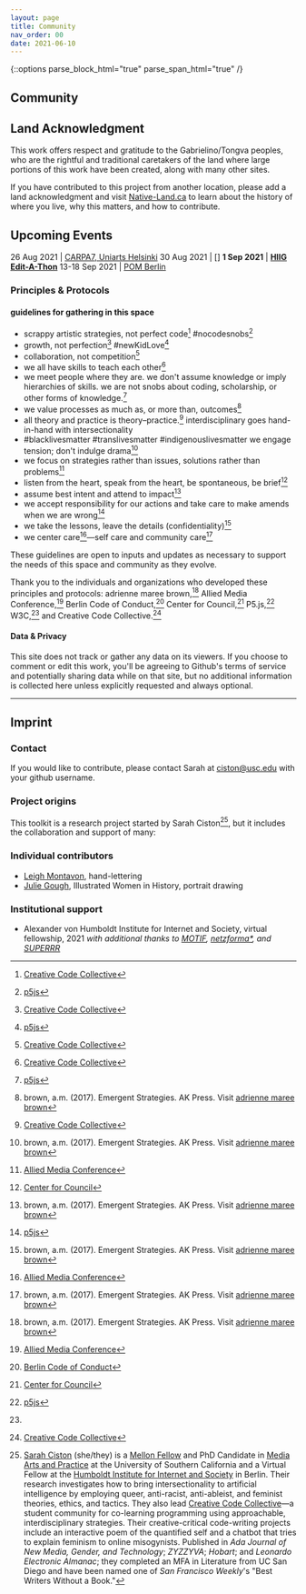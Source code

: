 ```yaml
---
layout: page
title: Community
nav_order: 00
date: 2021-06-10
---
```

{::options parse_block_html="true" parse_span_html="true" /}

<main class="zine">
<section class="zine-page page-1" markdown="1">

# Community

## Land Acknowledgment

This work offers respect and gratitude to the Gabrielino/Tongva peoples, who are the rightful and traditional caretakers of the land where large portions of this work have been created, along with many other sites.

If you have contributed to this project from another location, please add a land acknowledgment and visit [Native-Land.ca](https://native-land.ca/) to learn about the history of where you live, why this matters, and how to contribute. 

## Upcoming Events

26 Aug 2021 | [CARPA7, Uniarts Helsinki](https://sites.uniarts.fi/web/carpa/carpa7)
30 Aug 2021 | []
**1 Sep 2021** | [**HIIG Edit-A-Thon**](https://www.hiig.de/en/events/edit-a-thon-intersectional-ai-toolkit/)
13-18 Sep 2021 | [POM Berlin](https://www.pomconference.org/pom-berlin-2021-overview/)

<!-- could become a how-to for CCC plus Code of Conduct -->
</section>
<section class="zine-page page-2" markdown="1">

### Principles & Protocols
#### guidelines for gathering in this space

* scrappy artistic strategies, not perfect code[^ccc] #nocodesnobs[^p5]
* growth, not perfection[^ccc] #newKidLove[^p5]
* collaboration, not competition[^ccc]
* we all have skills to teach each other[^ccc] 
* we meet people where they are. we don't assume knowledge or imply hierarchies of skills. we are not snobs about coding, scholarship, or other forms of knowledge.[^p5]
* we value processes as much as, or more than, outcomes[^amb]
* all theory and practice is theory–practice.[^ccc] interdisciplinary goes hand-in-hand with intersectionality 
* #blacklivesmatter #translivesmatter #indigenouslivesmatter we engage tension; don't indulge drama[^amb] 
* we focus on strategies rather than issues, solutions rather than problems[^AMC]
* listen from the heart, speak from the heart, be spontaneous, be brief[^Council]
* assume best intent and attend to impact[^amb]
* we accept responsibility for our actions and take care to make amends when we are wrong[^p5] 
* we take the lessons, leave the details (confidentiality)[^amb]
* we center care[^AMC]—self care and community care[^amb] 

These guidelines are open to inputs and updates as necessary to support the needs of this space and community as they evolve.

Thank you to the individuals and organizations who developed these principles and protocols: adrienne maree brown,[^amb] Allied Media Conference,[^AMC] Berlin Code of Conduct,[^BerlinCoC] Center for Council,[^Council] P5.js,[^p5] W3C,[^W3C] and Creative Code Collective.[^ccc]


[^amb]: brown, a.m. (2017). Emergent Strategies. AK Press. Visit [adrienne maree brown](http://adriennemareebrown.net/)
[^AMC]: [Allied Media Conference](https://amc.alliedmedia.org/about/purpose-and-values)
[^BerlinCoC]: [Berlin Code of Conduct](https://berlincodeofconduct.org/)
[^Council]: [Center for Council](https://www.centerforcouncil.org/)
[^ccc]: [Creative Code Collective](https://creativecodecollective.com)
[^p5]: [p5js](https://p5js.org/community/)
[^W3C]:

#### Data & Privacy

This site does not track or gather any data on its viewers. If you choose to comment or edit this work, you'll be agreeing to Github's terms of service and potentially sharing data while on that site, but no additional information is collected here unless explicitly requested and always optional.

</section>

<section class="zine-page page-3" markdown="1">
</section>

<section class="zine-page page-4" markdown="1">
</section>

<section class="zine-page page-5" markdown="1">
</section>

<section class="zine-page page-6" markdown="1">
</section>

<section class="zine-page page-7" markdown="1">

</section>

<hr>

<section class="zine-page page-8" markdown="1">

## Imprint

### Contact 

If you would like to contribute, please contact Sarah at <a href="mailto:ciston@usc.edu">ciston@usc.edu</a> with your github username.

### Project origins

This toolkit is a research project started by Sarah Ciston[^bio], but it includes the collaboration and support of many:

### Individual contributors

- [Leigh Montavon](https://instagram.com/lcmontavon), hand-lettering
- [Julie Gough](https://instagram.com/illustratedwih), Illustrated Women in History, portrait drawing
<!-- - Xin Xin -->
<!-- - Luke -->
<!-- - Illustrator(s) -->
<!-- - Katherine Yang,  -->
<!-- - Lubna ,  -->
<!-- - Maurice ,  -->

### Institutional support

- Alexander von Humboldt Institute for Internet and Society, virtual fellowship, 2021
*with additional thanks to [MOTIF](https://motif-institute.com/), [netzforma*](https://netzforma.org/), and [SUPERRR](https://superrr.net/)*
<!-- - Andrew W. Mellon Foundation, USC Humanities in a Digital World Program, PhD fellowship, 2021–2023  -->
<!-- - USC Media Arts + Practice Division, School of Cinematic Arts, PhD fellowship 2017- -->

[^bio]: [Sarah Ciston](https://sarahciston.com) (she/they) is a [Mellon Fellow]() and PhD Candidate in [Media Arts and Practice]() at the University of Southern California and a Virtual Fellow at the [Humboldt Institute for Internet and Society]() in Berlin. Their research investigates how to bring intersectionality to artificial intelligence by employing queer, anti-racist, anti-ableist, and feminist theories, ethics, and tactics. They also lead [Creative Code Collective](https://creativecodecollective.com)—a student community for co-learning programming using approachable, interdisciplinary strategies. Their creative-critical code-writing projects include an interactive poem of the quantified self and a chatbot that tries to explain feminism to online misogynists. Published in *Ada Journal of New Media, Gender, and Technology*; *ZYZZYVA*; *Hobart*; and *Leonardo Electronic Almanac*; they completed an MFA in Literature from UC San Diego and have been named one of *San Francisco Weekly*'s "Best Writers Without a Book."

</section>
</main>

